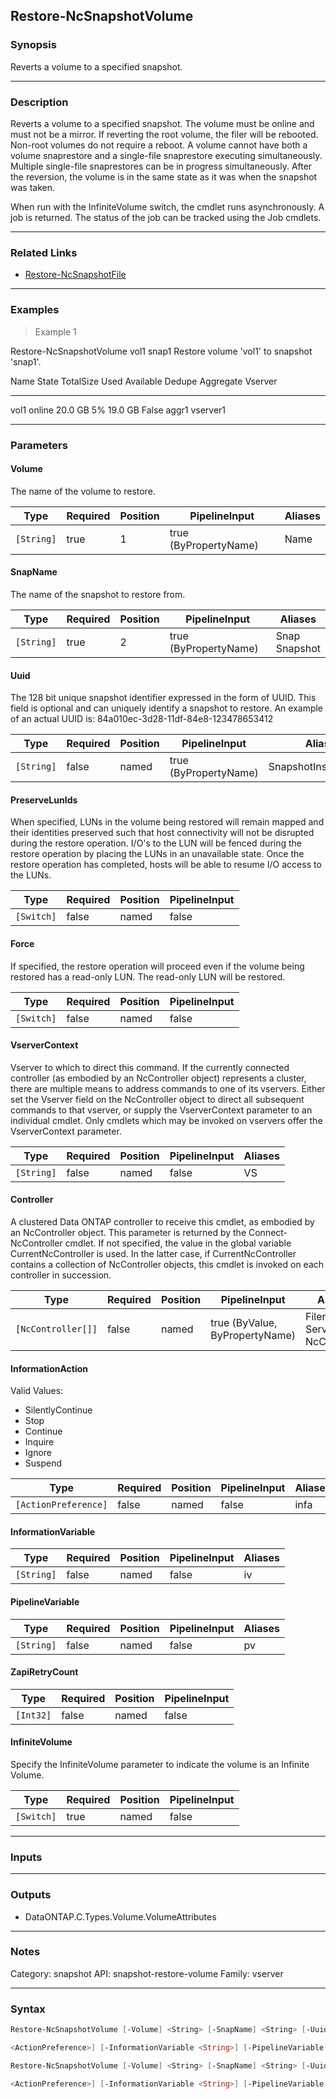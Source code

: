 Restore-NcSnapshotVolume
------------------------

### Synopsis
Reverts a volume to a specified snapshot.

---

### Description

Reverts a volume to a specified snapshot.   The volume must be online and must not be a mirror.  If reverting the root volume, the filer will be rebooted.  Non-root volumes do not require a reboot.  A volume cannot have both a volume snaprestore and a single-file snaprestore executing simultaneously.  Multiple single-file snaprestores can be in progress simultaneously.  After the reversion, the volume is in the same state as it was when the snapshot was taken.

When run with the InfiniteVolume switch, the cmdlet runs asynchronously.  A job is returned.  The status of the job can be tracked using the Job cmdlets.

---

### Related Links
* [Restore-NcSnapshotFile](Restore-NcSnapshotFile)

---

### Examples
> Example 1

Restore-NcSnapshotVolume vol1 snap1
Restore volume 'vol1' to snapshot 'snap1'.

Name State  TotalSize Used Available Dedupe Aggregate Vserver
---- -----  --------- ---- --------- ------ --------- -------
vol1 online   20.0 GB   5%   19.0 GB False  aggr1     vserver1

---

### Parameters
#### **Volume**
The name of the volume to restore.

|Type      |Required|Position|PipelineInput        |Aliases|
|----------|--------|--------|---------------------|-------|
|`[String]`|true    |1       |true (ByPropertyName)|Name   |

#### **SnapName**
The name of the snapshot to restore from.

|Type      |Required|Position|PipelineInput        |Aliases          |
|----------|--------|--------|---------------------|-----------------|
|`[String]`|true    |2       |true (ByPropertyName)|Snap<br/>Snapshot|

#### **Uuid**
The 128 bit unique snapshot identifier expressed in the form of UUID.  This field is optional and can uniquely identify a snapshot to restore.  An example of an actual UUID is: 84a010ec-3d28-11df-84e8-123478653412

|Type      |Required|Position|PipelineInput        |Aliases             |
|----------|--------|--------|---------------------|--------------------|
|`[String]`|false   |named   |true (ByPropertyName)|SnapshotInstanceUUID|

#### **PreserveLunIds**
When specified, LUNs in the volume being restored will remain mapped and their identities preserved such that host connectivity will not be disrupted during the restore operation.  I/O's to the LUN will be fenced during the restore operation by placing the LUNs in an unavailable state.  Once the restore operation has completed, hosts will be able to resume I/O access to the LUNs.

|Type      |Required|Position|PipelineInput|
|----------|--------|--------|-------------|
|`[Switch]`|false   |named   |false        |

#### **Force**
If specified, the restore operation will proceed even if the volume being restored has a read-only LUN.  The read-only LUN will be restored.

|Type      |Required|Position|PipelineInput|
|----------|--------|--------|-------------|
|`[Switch]`|false   |named   |false        |

#### **VserverContext**
Vserver to which to direct this command.  If the currently connected controller (as embodied by an NcController object) represents a cluster, there are multiple means to address commands to one of its vservers.  Either set the Vserver field on the NcController object to direct all subsequent commands to that vserver, or supply the VserverContext parameter to an individual cmdlet.  Only cmdlets which may be invoked on vservers offer the VserverContext parameter.

|Type      |Required|Position|PipelineInput|Aliases|
|----------|--------|--------|-------------|-------|
|`[String]`|false   |named   |false        |VS     |

#### **Controller**
A clustered Data ONTAP controller to receive this cmdlet, as embodied by an NcController object.  This parameter is returned by the Connect-NcController cmdlet.  If not specified, the value in the global variable CurrentNcController is used.  In the latter case, if CurrentNcController contains a collection of NcController objects, this cmdlet is invoked on each controller in succession.

|Type              |Required|Position|PipelineInput                 |Aliases                          |
|------------------|--------|--------|------------------------------|---------------------------------|
|`[NcController[]]`|false   |named   |true (ByValue, ByPropertyName)|Filer<br/>Server<br/>NcController|

#### **InformationAction**

Valid Values:

* SilentlyContinue
* Stop
* Continue
* Inquire
* Ignore
* Suspend

|Type                |Required|Position|PipelineInput|Aliases|
|--------------------|--------|--------|-------------|-------|
|`[ActionPreference]`|false   |named   |false        |infa   |

#### **InformationVariable**

|Type      |Required|Position|PipelineInput|Aliases|
|----------|--------|--------|-------------|-------|
|`[String]`|false   |named   |false        |iv     |

#### **PipelineVariable**

|Type      |Required|Position|PipelineInput|Aliases|
|----------|--------|--------|-------------|-------|
|`[String]`|false   |named   |false        |pv     |

#### **ZapiRetryCount**

|Type     |Required|Position|PipelineInput|
|---------|--------|--------|-------------|
|`[Int32]`|false   |named   |false        |

#### **InfiniteVolume**
Specify the InfiniteVolume parameter to indicate the volume is an Infinite Volume.

|Type      |Required|Position|PipelineInput|
|----------|--------|--------|-------------|
|`[Switch]`|true    |named   |false        |

---

### Inputs

---

### Outputs
* DataONTAP.C.Types.Volume.VolumeAttributes

---

### Notes
Category: snapshot
API: snapshot-restore-volume
Family: vserver

---

### Syntax
```PowerShell
Restore-NcSnapshotVolume [-Volume] <String> [-SnapName] <String> [-Uuid <String>] [-PreserveLunIds] [-Force] [-VserverContext <String>] [-Controller <NcController[]>] [-InformationAction 
```
```PowerShell
<ActionPreference>] [-InformationVariable <String>] [-PipelineVariable <String>] [-ZapiRetryCount <Int32>] [<CommonParameters>]
```
```PowerShell
Restore-NcSnapshotVolume [-Volume] <String> [-SnapName] <String> [-Uuid <String>] -InfiniteVolume [-VserverContext <String>] [-Controller <NcController[]>] [-InformationAction 
```
```PowerShell
<ActionPreference>] [-InformationVariable <String>] [-PipelineVariable <String>] [-ZapiRetryCount <Int32>] [<CommonParameters>]
```
